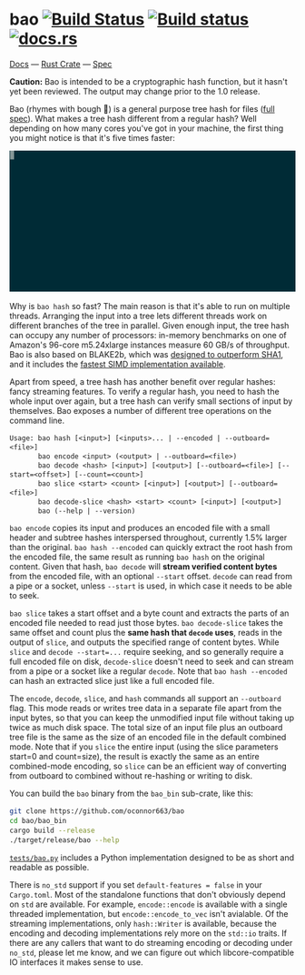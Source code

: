 # bao [![Build Status](https://travis-ci.org/oconnor663/bao.svg?branch=master)](https://travis-ci.org/oconnor663/bao) [![Build status](https://ci.appveyor.com/api/projects/status/yt1vchury2xtqphk/branch/master?svg=true)](https://ci.appveyor.com/project/oconnor663/bao/branch/master) [![docs.rs](https://docs.rs/bao/badge.svg)](https://docs.rs/bao)

[Docs](https://docs.rs/bao) —
[Rust Crate](https://crates.io/crates/bao) —
[Spec](docs/spec.md)

**Caution:** Bao is intended to be a cryptographic hash function, but it
hasn't yet been reviewed. The output may change prior to the 1.0
release.

Bao (rhymes with bough 🌳) is a general purpose tree hash for files ([full
spec](docs/spec.md)). What makes a tree hash different from a regular hash?
Well depending on how many cores you've got in your machine, the first thing
you might notice is that it's five times faster:

![snazzy gif](docs/bao_hash.gif)

Why is `bao hash` so fast? The main reason is that it's able to run on
multiple threads. Arranging the input into a tree lets different threads
work on different branches of the tree in parallel. Given enough input,
the tree hash can occupy any number of processors: in-memory benchmarks
on one of Amazon's 96-core m5.24xlarge instances measure 60 GB/s of
throughput. Bao is also based on BLAKE2b, which was [designed to
outperform SHA1](https://blake2.net/), and it includes the [fastest SIMD
implementation available](https://github.com/oconnor663/blake2b_simd).

Apart from speed, a tree hash has another benefit over regular hashes:
fancy streaming features. To verify a regular hash, you need to hash the
whole input over again, but a tree hash can verify small sections of
input by themselves. Bao exposes a number of different tree operations
on the command line.

```
Usage: bao hash [<input>] [<inputs>... | --encoded | --outboard=<file>]
       bao encode <input> (<output> | --outboard=<file>)
       bao decode <hash> [<input>] [<output>] [--outboard=<file>] [--start=<offset>] [--count=<count>]
       bao slice <start> <count> [<input>] [<output>] [--outboard=<file>]
       bao decode-slice <hash> <start> <count> [<input>] [<output>]
       bao (--help | --version)
```

`bao encode` copies its input and produces an encoded file with a small
header and subtree hashes interspersed throughout, currently 1.5% larger
than the original. `bao hash --encoded` can quickly extract the root
hash from the encoded file, the same result as running `bao hash` on the
original content. Given that hash, `bao decode` will **stream verified
content bytes** from the encoded file, with an optional `--start`
offset. `decode` can read from a pipe or a socket, unless `--start` is
used, in which case it needs to be able to seek.

`bao slice` takes a start offset and a byte count and extracts the parts
of an encoded file needed to read just those bytes. `bao decode-slice`
takes the same offset and count plus the **same hash that `decode`
uses**, reads in the output of `slice`, and outputs the specified range
of content bytes. While `slice` and `decode --start=...` require
seeking, and so generally require a full encoded file on disk,
`decode-slice` doesn't need to seek and can stream from a pipe or a
socket like a regular `decode`. Note that `bao hash --encoded` can hash
an extracted slice just like a full encoded file.

The `encode`, `decode`, `slice`, and `hash` commands all support an
`--outboard` flag. This mode reads or writes tree data in a separate
file apart from the input bytes, so that you can keep the unmodified
input file without taking up twice as much disk space. The total size of
an input file plus an outboard tree file is the same as the size of an
encoded file in the default combined mode. Note that if you `slice` the
entire input (using the slice parameters start=0 and count=size), the
result is exactly the same as an entire combined-mode encoding, so
`slice` can be an efficient way of converting from outboard to combined
without re-hashing or writing to disk.

You can build the `bao` binary from the `bao_bin` sub-crate, like this:

```bash
git clone https://github.com/oconnor663/bao
cd bao/bao_bin
cargo build --release
./target/release/bao --help
```

[`tests/bao.py`](tests/bao.py) includes a Python implementation designed
to be as short and readable as possible.

There is `no_std` support if you set `default-features = false` in your
`Cargo.toml`. Most of the standalone functions that don't obviously
depend on `std` are available. For example, `encode::encode` is
available with a single threaded implementation, but
`encode::encode_to_vec` isn't avialable. Of the streaming
implementations, only `hash::Writer` is available, because the encoding
and decoding implementations rely more on the `std::io` traits. If there
are any callers that want to do streaming encoding or decoding under
`no_std`, please let me know, and we can figure out which
libcore-compatible IO interfaces it makes sense to use.
